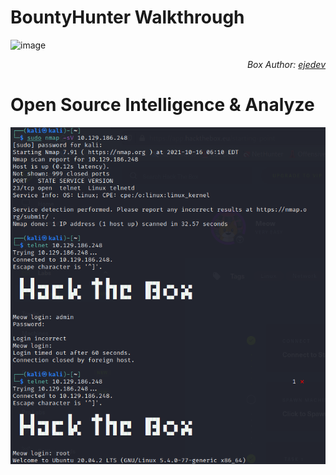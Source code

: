 # BountyHunter Walkthrough

![image](https://github.com/DelStez/Practice-CTF/assets/50168261/2a8aaf4a-d1d9-4098-804f-0e5c86267fa9)

<div align="right"><i>Box Author: <a href="https://www.hackthebox.eu/home/users/profile/27897">ejedev</a></i></div>

# Open Source Intelligence & Analyze

![image](https://github.com/DelStez/Practice-CTF/blob/main/HTB%20Machine/%5BEasy%5D/HTB_BountyHunter%5BEasy%5D/Screenshot_2021-10-16_06-37-45.png)


